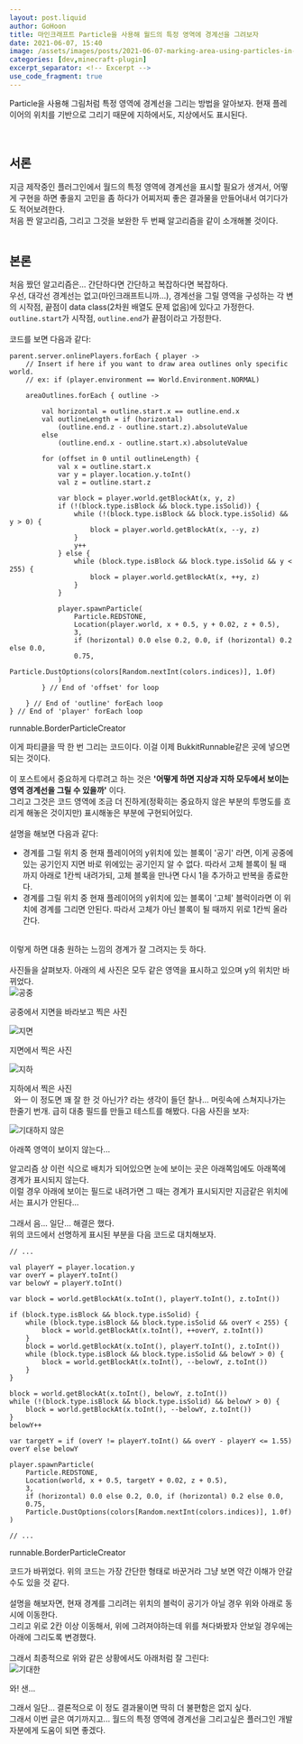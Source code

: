 ```yaml
---
layout: post.liquid
author: GoHoon
title: 마인크래프트 Particle을 사용해 월드의 특정 영역에 경계선을 그려보자
date: 2021-06-07, 15:40
image: /assets/images/posts/2021-06-07-marking-area-using-particles-in-mincraft-plugin/preview.png
categories: [dev,minecraft-plugin]
excerpt_separator: <!-- Excerpt -->
use_code_fragment: true
---
```

Particle을 사용해 그림처럼 특정 영역에 경계선을 그리는 방법을 알아보자. 현재 플레이어의 위치를 기반으로 그리기 때문에 지하에서도, 지상에서도 표시된다.   
<!-- Excerpt -->
&nbsp;   

## 서론
지금 제작중인 플러그인에서 월드의 특정 영역에 경계선을 표시할 필요가 생겨서, 어떻게 구현을 하면 좋을지 고민을 좀 하다가 어찌저찌 좋은 결과물을 만들어내서 여기다가도 적어보려한다.   
처음 짠 알고리즘, 그리고 그것을 보완한 두 번째 알고리즘을 같이 소개해볼 것이다.   
&nbsp;   

## 본론
처음 짰던 알고리즘은... 간단하다면 간단하고 복잡하다면 복잡하다.   
우선, 대각선 경계선는 없고(마인크래프트니까...), 경계선을 그릴 영역을 구성하는 각 변의 시작점, 끝점이 data class(2차원 배열도 문제 없음)에 있다고 가정한다.   
<code>outline.start</code>가 시작점, <code>outline.end</code>가 끝점이라고 가정한다.   
&nbsp;   
코드를 보면 다음과 같다:   
<pre><code class="language-kotlin">parent.server.onlinePlayers.forEach { player ->
    // Insert if here if you want to draw area outlines only specific world.
    // ex: if (player.environment == World.Environment.NORMAL)
    
    areaOutlines.forEach { outline ->
        
        val horizontal = outline.start.x == outline.end.x
        val outlineLength = if (horizontal) 
            (outline.end.z - outline.start.z).absoluteValue
        else
            (outline.end.x - outline.start.x).absoluteValue
        
        for (offset in 0 until outlineLength) {
            val x = outline.start.x
            var y = player.location.y.toInt()
            val z = outline.start.z

            var block = player.world.getBlockAt(x, y, z)
            if (!(block.type.isBlock && block.type.isSolid)) {
                while (!(block.type.isBlock && block.type.isSolid) && y > 0) {
                    block = player.world.getBlockAt(x, --y, z)
                }
                y++
            } else {
                while (block.type.isBlock && block.type.isSolid && y < 255) {
                    block = player.world.getBlockAt(x, ++y, z)
                }
            }

            player.spawnParticle(
                Particle.REDSTONE,
                Location(player.world, x + 0.5, y + 0.02, z + 0.5),
                3,
                if (horizontal) 0.0 else 0.2, 0.0, if (horizontal) 0.2 else 0.0,
                0.75,
                Particle.DustOptions(colors[Random.nextInt(colors.indices)], 1.0f)
            )
        } // End of 'offset' for loop
        
    } // End of 'outline' forEach loop
} // End of 'player' forEach loop</code></pre>
<div class="code-fragment-name">runnable.BorderParticleCreator</div>

이게 파티클을 딱 한 번 그리는 코드이다. 이걸 이제 BukkitRunnable같은 곳에 넣으면 되는 것이다.   
&nbsp;   
이 포스트에서 중요하게 다루려고 하는 것은 **'어떻게 하면 지상과 지하 모두에서 보이는 영역 경계선을 그릴 수 있을까'** 이다.   
그리고 그것은 코드 영역에 조금 더 진하게(정확히는 중요하지 않은 부분의 투명도를 흐리게 해놓은 것이지만) 표시해놓은 부분에 구현되어있다.   
&nbsp;   
설명을 해보면 다음과 같다:   
- 경계를 그릴 위치 중 현재 플레이어의 y위치에 있는 블록이 '공기' 라면, 이게 공중에 있는 공기인지 지면 바로 위에있는 공기인지 알 수 없다. 따라서 고체 블록이 될 때까지 아래로 1칸씩 내려가되, 고체 블록을 만나면 다시 1을 추가하고 반복을 종료한다.
- 경계를 그릴 위치 중 현재 플레이어의 y위치에 있는 블록이 '고체' 블럭이라면 이 위치에 경계를 그리면 안된다. 따라서 고체가 아닌 블록이 될 때까지 위로 1칸씩 올라간다.   

&nbsp;   
이렇게 하면 대충 원하는 느낌의 경계가 잘 그려지는 듯 하다.   
&nbsp;   
사진들을 살펴보자. 아래의 세 사진은 모두 같은 영역을 표시하고 있으며 y의 위치만 바뀌었다.   
![공중](...image_base.../in_air.png)
<div class="image-description">공중에서 지면을 바라보고 찍은 사진</div>

![지면](...image_base.../on_ground.png)
<div class="image-description">지면에서 찍은 사진</div>

![지하](...image_base.../under_ground.png)
<div class="image-description">지하에서 찍은 사진</div>
&nbsp;   
와ㅡ 이 정도면 꽤 잘 한 것 아닌가? 라는 생각이 들던 찰나... 머릿속에 스쳐지나가는 한줄기 번개.   
급히 대충 필드를 만들고 테스트를 해봤다.   
다음 사진을 보자:   

![기대하지 않은](...image_base.../unexpected.png)
<div class="image-description">아래쪽 영역이 보이지 않는다...</div>

알고리즘 상 이런 식으로 배치가 되어있으면 눈에 보이는 곳은 아래쪽임에도 아래쪽에 경계가 표시되지 않는다.   
이럴 경우 아래에 보이는 필드로 내려가면 그 때는 경계가 표시되지만 지금같은 위치에서는 표시가 안된다...   
&nbsp;   
그래서 음... 일단... 해결은 했다.   
위의 코드에서 선명하게 표시된 부분을 다음 코드로 대치해보자.   

<pre><code class="language-kotlin">// ...

val playerY = player.location.y
var overY = playerY.toInt()
var belowY = playerY.toInt()

var block = world.getBlockAt(x.toInt(), playerY.toInt(), z.toInt())

if (block.type.isBlock && block.type.isSolid) {
    while (block.type.isBlock && block.type.isSolid && overY < 255) {
        block = world.getBlockAt(x.toInt(), ++overY, z.toInt())
    }
    block = world.getBlockAt(x.toInt(), playerY.toInt(), z.toInt())
    while (block.type.isBlock && block.type.isSolid && belowY > 0) {
        block = world.getBlockAt(x.toInt(), --belowY, z.toInt())
    }
}

block = world.getBlockAt(x.toInt(), belowY, z.toInt())
while (!(block.type.isBlock && block.type.isSolid) && belowY > 0) {
    block = world.getBlockAt(x.toInt(), --belowY, z.toInt())
}
belowY++

var targetY = if (overY != playerY.toInt() && overY - playerY <= 1.55) overY else belowY

player.spawnParticle(
    Particle.REDSTONE,
    Location(world, x + 0.5, targetY + 0.02, z + 0.5),
    3,
    if (horizontal) 0.0 else 0.2, 0.0, if (horizontal) 0.2 else 0.0,
    0.75,
    Particle.DustOptions(colors[Random.nextInt(colors.indices)], 1.0f)
)

// ... </code></pre>
<div class="code-fragment-name">runnable.BorderParticleCreator</div>

코드가 바뀌었다. 위의 코드는 가장 간단한 형태로 바꾼거라 그냥 보면 약간 이해가 안갈 수도 있을 것 같다.   
&nbsp;   
설명을 해보자면, 현재 경계를 그리려는 위치의 블럭이 공기가 아닐 경우 위와 아래로 동시에 이동한다.   
그리고 위로 2칸 이상 이동해서, 위에 그려져야하는데 위를 쳐다봐봤자 안보일 경우에는 아래에 그리도록 변경했다.   
&nbsp;   
그래서 최종적으로 위와 같은 상황에서도 아래처럼 잘 그린다:   
![기대한](...image_base.../expected.png)
<div class="image-description">와! 샌...</div>

그래서 일단... 결론적으로 이 정도 결과물이면 딱히 더 불편함은 없지 싶다.   
그래서 이번 글은 여기까지고... 월드의 특정 영역에 경계선을 그리고싶은 플러그인 개발자분에게 도움이 되면 좋겠다.

